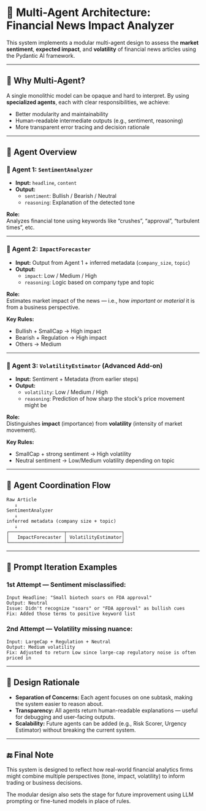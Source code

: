 # 🧠 Multi-Agent Architecture: Financial News Impact Analyzer

This system implements a modular multi-agent design to assess the **market sentiment**, **expected impact**, and **volatility** of financial news articles using the Pydantic AI framework.

---

## 🧱 Why Multi-Agent?

A single monolithic model can be opaque and hard to interpret. By using **specialized agents**, each with clear responsibilities, we achieve:
- Better modularity and maintainability
- Human-readable intermediate outputs (e.g., sentiment, reasoning)
- More transparent error tracing and decision rationale

---

## 🧠 Agent Overview

### 🔹 Agent 1: `SentimentAnalyzer`

- **Input:** `headline`, `content`
- **Output:**
  - `sentiment`: Bullish / Bearish / Neutral
  - `reasoning`: Explanation of the detected tone

**Role:**  
Analyzes financial tone using keywords like “crushes”, “approval”, “turbulent times”, etc.

---

### 🔹 Agent 2: `ImpactForecaster`

- **Input:** Output from Agent 1 + inferred metadata (`company_size`, `topic`)
- **Output:**
  - `impact`: Low / Medium / High
  - `reasoning`: Logic based on company type and topic

**Role:**  
Estimates market impact of the news — i.e., how *important* or *material* it is from a business perspective.

**Key Rules:**
- Bullish + SmallCap → High impact
- Bearish + Regulation → High impact
- Others → Medium

---

### 🔹 Agent 3: `VolatilityEstimator` (Advanced Add-on)

- **Input:** Sentiment + Metadata (from earlier steps)
- **Output:**
  - `volatility`: Low / Medium / High
  - `reasoning`: Prediction of how sharp the stock's price movement might be

**Role:**  
Distinguishes **impact** (importance) from **volatility** (intensity of market movement).

**Key Rules:**
- SmallCap + strong sentiment → High volatility
- Neutral sentiment → Low/Medium volatility depending on topic

---

## 🔄 Agent Coordination Flow

```
Raw Article
   ↓
SentimentAnalyzer
   ↓
inferred metadata (company size + topic)
   ↓
┌────────────────────┬────────────────────┐
│   ImpactForecaster │ VolatilityEstimator│
└────────────────────┴────────────────────┘
```

---

## 🧪 Prompt Iteration Examples

### 1st Attempt — Sentiment misclassified:
```
Input Headline: "Small biotech soars on FDA approval"
Output: Neutral
Issue: Didn't recognize "soars" or "FDA approval" as bullish cues
Fix: Added those terms to positive keyword list
```

### 2nd Attempt — Volatility missing nuance:
```
Input: LargeCap + Regulation + Neutral
Output: Medium volatility
Fix: Adjusted to return Low since large-cap regulatory noise is often priced in
```

---

## 🧠 Design Rationale

- **Separation of Concerns:** Each agent focuses on one subtask, making the system easier to reason about.
- **Transparency:** All agents return human-readable explanations — useful for debugging and user-facing outputs.
- **Scalability:** Future agents can be added (e.g., Risk Scorer, Urgency Estimator) without breaking the current system.

---

## 🔚 Final Note

This system is designed to reflect how real-world financial analytics firms might combine multiple perspectives (tone, impact, volatility) to inform trading or business decisions.

The modular design also sets the stage for future improvement using LLM prompting or fine-tuned models in place of rules.

